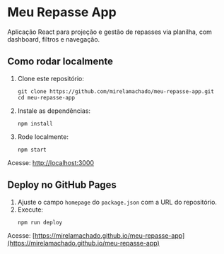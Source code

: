 # Meu Repasse App

Aplicação React para projeção e gestão de repasses via planilha, com dashboard, filtros e navegação.

## Como rodar localmente

1. Clone este repositório:
    ```
    git clone https://github.com/mirelamachado/meu-repasse-app.git
    cd meu-repasse-app
    ```

2. Instale as dependências:
    ```
    npm install
    ```

3. Rode localmente:
    ```
    npm start
    ```

Acesse: [http://localhost:3000](http://localhost:3000)

## Deploy no GitHub Pages

1. Ajuste o campo `homepage` do `package.json` com a URL do repositório.
2. Execute:
    ```
    npm run deploy
    ```

Acesse: [https://mirelamachado.github.io/meu-repasse-app](https://mirelamachado.github.io/meu-repasse-app)
